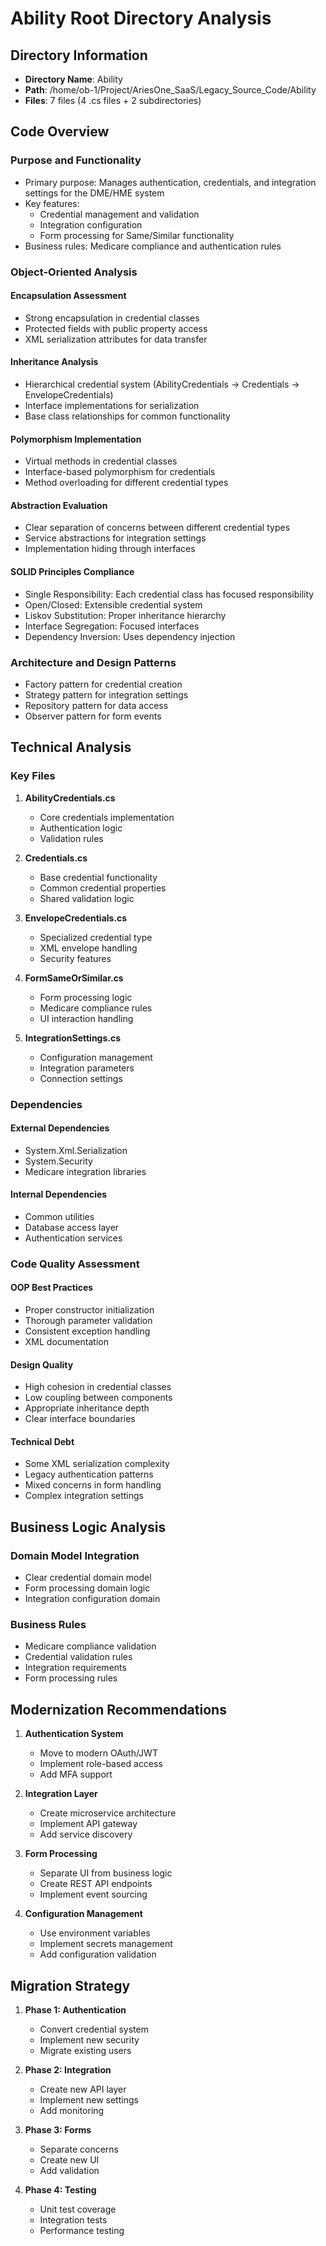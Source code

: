 # Ability Root Directory Analysis

## Directory Information
- **Directory Name**: Ability
- **Path**: /home/ob-1/Project/AriesOne_SaaS/Legacy_Source_Code/Ability
- **Files**: 7 files (4 .cs files + 2 subdirectories)

## Code Overview
### Purpose and Functionality
- Primary purpose: Manages authentication, credentials, and integration settings for the DME/HME system
- Key features:
  * Credential management and validation
  * Integration configuration
  * Form processing for Same/Similar functionality
- Business rules: Medicare compliance and authentication rules

### Object-Oriented Analysis
#### Encapsulation Assessment
- Strong encapsulation in credential classes
- Protected fields with public property access
- XML serialization attributes for data transfer

#### Inheritance Analysis
- Hierarchical credential system (AbilityCredentials -> Credentials -> EnvelopeCredentials)
- Interface implementations for serialization
- Base class relationships for common functionality

#### Polymorphism Implementation
- Virtual methods in credential classes
- Interface-based polymorphism for credentials
- Method overloading for different credential types

#### Abstraction Evaluation
- Clear separation of concerns between different credential types
- Service abstractions for integration settings
- Implementation hiding through interfaces

#### SOLID Principles Compliance
- Single Responsibility: Each credential class has focused responsibility
- Open/Closed: Extensible credential system
- Liskov Substitution: Proper inheritance hierarchy
- Interface Segregation: Focused interfaces
- Dependency Inversion: Uses dependency injection

### Architecture and Design Patterns
- Factory pattern for credential creation
- Strategy pattern for integration settings
- Repository pattern for data access
- Observer pattern for form events

## Technical Analysis

### Key Files
1. **AbilityCredentials.cs**
   - Core credentials implementation
   - Authentication logic
   - Validation rules

2. **Credentials.cs**
   - Base credential functionality
   - Common credential properties
   - Shared validation logic

3. **EnvelopeCredentials.cs**
   - Specialized credential type
   - XML envelope handling
   - Security features

4. **FormSameOrSimilar.cs**
   - Form processing logic
   - Medicare compliance rules
   - UI interaction handling

5. **IntegrationSettings.cs**
   - Configuration management
   - Integration parameters
   - Connection settings

### Dependencies
#### External Dependencies
- System.Xml.Serialization
- System.Security
- Medicare integration libraries

#### Internal Dependencies
- Common utilities
- Database access layer
- Authentication services

### Code Quality Assessment
#### OOP Best Practices
- Proper constructor initialization
- Thorough parameter validation
- Consistent exception handling
- XML documentation

#### Design Quality
- High cohesion in credential classes
- Low coupling between components
- Appropriate inheritance depth
- Clear interface boundaries

#### Technical Debt
- Some XML serialization complexity
- Legacy authentication patterns
- Mixed concerns in form handling
- Complex integration settings

## Business Logic Analysis

### Domain Model Integration
- Clear credential domain model
- Form processing domain logic
- Integration configuration domain

### Business Rules
- Medicare compliance validation
- Credential validation rules
- Integration requirements
- Form processing rules

## Modernization Recommendations
1. **Authentication System**
   - Move to modern OAuth/JWT
   - Implement role-based access
   - Add MFA support

2. **Integration Layer**
   - Create microservice architecture
   - Implement API gateway
   - Add service discovery

3. **Form Processing**
   - Separate UI from business logic
   - Create REST API endpoints
   - Implement event sourcing

4. **Configuration Management**
   - Use environment variables
   - Implement secrets management
   - Add configuration validation

## Migration Strategy
1. **Phase 1: Authentication**
   - Convert credential system
   - Implement new security
   - Migrate existing users

2. **Phase 2: Integration**
   - Create new API layer
   - Implement new settings
   - Add monitoring

3. **Phase 3: Forms**
   - Separate concerns
   - Create new UI
   - Add validation

4. **Phase 4: Testing**
   - Unit test coverage
   - Integration tests
   - Performance testing
